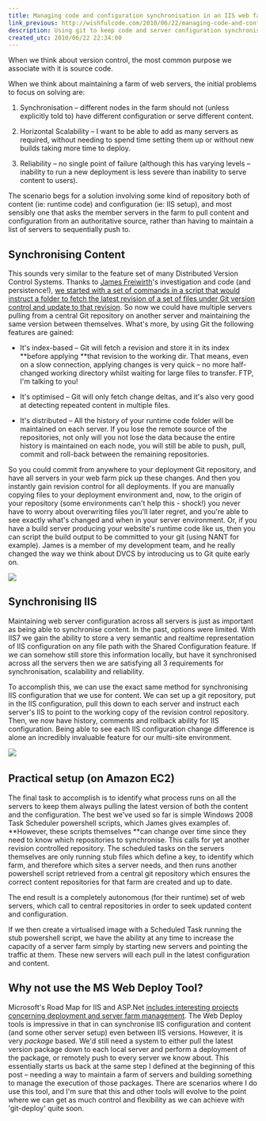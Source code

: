 ```yaml
---
title: Managing code and configuration synchronisation in an IIS web farm
link_previous: http://wishfulcode.com/2010/06/22/managing-code-and-configuration-synchronisation-in-an-iis-web-farm/
description: Using git to keep code and server configuration synchronised in a cloud environment
created_utc: 2010/06/22 22:34:00
---
```


When we think about version control, the most common purpose we associate with it is source code.  


When we think about maintaining a farm of web servers, the initial problems to focus on solving are:  


  1. Synchronisation – different nodes in the farm should not (unless explicitly told to) have different configuration or serve different content.  

  2. Horizontal Scalability – I want to be able to add as many servers as required, without needing to spend time setting them up or without new builds taking more time to deploy.  

  3. Reliability – no single point of failure (although this has varying levels – inability to run a new deployment is less severe than inability to serve content to users).   


The scenario begs for a solution involving some kind of repository both of content (ie: runtime code) and configuration (ie: IIS setup), and most sensibly one that asks the member servers in the farm to pull content and configuration from an authoritative source, rather than having to maintain a list of servers to sequentially push to.  


## Synchronising Content  


This sounds very similar to the feature set of many Distributed Version Control Systems. Thanks to [James Freiwirth](http://thecodedecanter.wordpress.com/)'s investigation and code (and persistence!), [we started with a set of commands in a script that would instruct a folder to fetch the latest revision of a set of files under Git version control and update to that revision](http://thecodedecanter.wordpress.com/2010/03/25/one-click-website-deployment-using-teamcity-nant-git-and-powershell/). So now we could have multiple servers pulling from a central Git repository on another server and maintaining the same version between themselves. What's more, by using Git the following features are gained:  


  * It's index-based – Git will fetch a revision and store it in its index **before applying **that revision to the working dir. That means, even on a slow connection, applying changes is very quick – no more half-changed working directory whilst waiting for large files to transfer. FTP, I'm talking to you!  

  * It's optimised – Git will only fetch change deltas, and it's also very good at detecting repeated content in multiple files.  

  * It's distributed – All the history of your runtime code folder will be maintained on each server. If you lose the remote source of the repositories, not only will you not lose the data because the entire history is maintained on each node, you will still be able to push, pull, commit and roll-back between the remaining repositories.  


So you could commit from anywhere to your deployment Git repository, and have all servers in your web farm pick up these changes. And then you instantly gain revision control for all deployments. If you are manually copying files to your deployment environment and, now, to the origin of your repository (some environments can't help this - shock!) you never have to worry about overwriting files you'll later regret, and you're able to see exactly what's changed and when in your server environment. Or, if you have a build server producing your website's runtime code like us, then you can script the build output to be committed to your git (using NANT for example). James is a member of my development team, and he really changed the way we think about DVCS by introducing us to Git quite early on.  



![](http://4.bp.blogspot.com/_gYxqdqw9RN8/TCEgmoRKdMI/AAAAAAAAByA/-wsQrkcMKtg/s320/gitdeploy-buildoutput.JPG)  


## Synchronising IIS  


Maintaining web server configuration across all servers is just as important as being able to synchronise content. In the past, options were limited. With IIS7 we gain the ability to store a very semantic and realtime representation of IIS configuration on any file path with the Shared Configuration feature. If we can somehow still store this information locally, but have it synchronised across all the servers then we are satisfying all 3 requirements for synchronisation, scalability and reliability.  

To accomplish this, we can use the exact same method for synchronising IIS configuration that we use for content. We can set up a git repository, put in the IIS configuration, pull this down to each server and instruct each server's IIS to point to the working copy of the revision control repository. Then, we now have history, comments and rollback ability for IIS configuration. Being able to see each IIS configuration change difference is alone an incredibly invaluable feature for our multi-site environment.  



![](http://wishfulcode.files.wordpress.com/2010/06/gitdeploy-iis.jpg?w=300)   


## Practical setup (on Amazon EC2)  


The final task to accomplish is to identify what process runs on all the servers to keep them always pulling the latest version of both the content and the configuration. The best we've used so far is simple Windows 2008 Task Scheduler powershell scripts, which James gives examples of. **However, these scripts themselves **can change over time since they need to know which repositories to synchronise. This calls for yet another revision controlled repository. The scheduled tasks on the servers themselves are only running stub files which define a key, to identify which farm, and therefore which sites a server needs, and then runs another powershell script retrieved from a central git repository which ensures the correct content repositories for that farm are created and up to date.  


The end result is a completely autonomous (for their runtime) set of web servers, which call to central repositories in order to seek updated content and configuration.   


If we then create a virtualised image with a Scheduled Task running the stub powershell script, we have the ability at any time to increase the capacity of a server farm simply by starting new servers and pointing the traffic at them. These new servers will each pull in the latest configuration and content.  


## Why not use the MS Web Deploy Tool?  


Microsoft's Road Map for IIS and ASP.Net [includes interesting projects concerning deployment and server farm management](http://blogs.iis.net/msdeploy/archive/2008/01/22/welcome-to-the-web-deployment-team-blog.aspx). The Web Deploy tools is impressive in that in can synchronise IIS configuration and content (and some other server setup) even between IIS versions. However, it is very _package_ based. We'd still need a system to either pull the latest version package down to each local server and perform a deployment of the package, or remotely push to every server we know about. This essentially starts us back at the same step I defined at the beginning of this post – needing a way to maintain a farm of servers and building something to manage the execution of those packages. There are scenarios where I do use this tool, and I'm sure that this and other tools will evolve to the point where we can get as much control and flexibility as we can achieve with 'git-deploy' quite soon.
